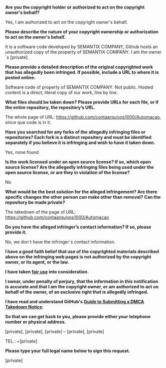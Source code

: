 **Are you the copyright holder or authorized to act on the copyright owner's behalf?**

Yes, I am authorized to act on the copyright owner's behalf.

**Please describe the nature of your copyright ownership or authorization to act on the owner's behalf.**

It is a software code developed by SEMANTIX COMPANY, Github hosts an unauthorized copy of the property of SEMANTIX COMPANY. I am the owner´s [private].

**Please provide a detailed description of the original copyrighted work that has allegedly been infringed. If possible, include a URL to where it is posted online.**

Software code of property of SEMANTIX COMPANY. Not public. Hosted content is a direct, literal copy of our work, line by line.

**What files should be taken down? Please provide URLs for each file, or if the entire repository, the repository’s URL.**

The whole page of URL: https://github.com/contaarquivos1000/Automacao, since que code is in it.

**Have you searched for any forks of the allegedly infringing files or repositories? Each fork is a distinct repository and must be identified separately if you believe it is infringing and wish to have it taken down.**

Yes, none found

**Is the work licensed under an open source license? If so, which open source license? Are the allegedly infringing files being used under the open source license, or are they in violation of the license?**

No

**What would be the best solution for the alleged infringement? Are there specific changes the other person can make other than removal? Can the repository be made private?**

The takedown of the page of URL: https://github.com/contaarquivos1000/Automacao

**Do you have the alleged infringer’s contact information? If so, please provide it.**

No, we don´t have the infringer´s contact information.

**I have a good faith belief that use of the copyrighted materials described above on the infringing web pages is not authorized by the copyright owner, or its agent, or the law.**

**I have taken <a href="https://www.lumendatabase.org/topics/22">fair use</a> into consideration.**

**I swear, under penalty of perjury, that the information in this notification is accurate and that I am the copyright owner, or am authorized to act on behalf of the owner, of an exclusive right that is allegedly infringed.**

**I have read and understand GitHub's <a href="https://docs.github.com/articles/guide-to-submitting-a-dmca-takedown-notice/">Guide to Submitting a DMCA Takedown Notice</a>.**

**So that we can get back to you, please provide either your telephone number or physical address.**

[private], [private], [private]  –  [private], [private]

TEL.: +[private]

**Please type your full legal name below to sign this request.**

[private]
